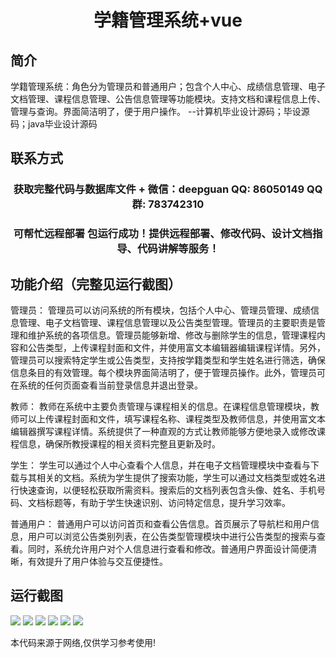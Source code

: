<p><h1 align="center">学籍管理系统+vue</h1></p>

## 简介
学籍管理系统：角色分为管理员和普通用户；包含个人中心、成绩信息管理、电子文档管理、课程信息管理、公告信息管理等功能模块。支持文档和课程信息上传、管理与查询。界面简洁明了，便于用户操作。    --计算机毕业设计源码；毕设源码；java毕业设计源码


## 联系方式
<p><h3 align="center">获取完整代码与数据库文件 + 微信：deepguan QQ: 86050149 QQ群: 783742310</h3></p>
<p><h3 align="center">可帮忙远程部署 包运行成功！提供远程部署、修改代码、设计文档指导、代码讲解等服务！</h3></p>

## 功能介绍（完整见运行截图）
管理员： 管理员可以访问系统的所有模块，包括个人中心、管理员管理、成绩信息管理、电子文档管理、课程信息管理以及公告类型管理。管理员的主要职责是管理和维护系统的各项信息。管理员能够新增、修改与删除学生的信息，管理课程内容和公告类型，上传课程封面和文件，并使用富文本编辑器编辑课程详情。另外，管理员可以搜索特定学生或公告类型，支持按学籍类型和学生姓名进行筛选，确保信息条目的有效管理。每个模块界面简洁明了，便于管理员操作。此外，管理员可在系统的任何页面查看当前登录信息并退出登录。

教师： 教师在系统中主要负责管理与课程相关的信息。在课程信息管理模块，教师可以上传课程封面和文件，填写课程名称、课程类型及教师信息，并使用富文本编辑器撰写课程详情。系统提供了一种直观的方式让教师能够方便地录入或修改课程信息，确保所教授课程的相关资料完整且更新及时。

学生： 学生可以通过个人中心查看个人信息，并在电子文档管理模块中查看与下载与其相关的文档。系统为学生提供了搜索功能，学生可以通过文档类型或姓名进行快速查询，以便轻松获取所需资料。搜索后的文档列表包含头像、姓名、手机号码、文档标题等，有助于学生快速识别、访问特定信息，提升学习效率。

普通用户： 普通用户可以访问首页和查看公告信息。首页展示了导航栏和用户信息，用户可以浏览公告类别列表，在公告类型管理模块中进行公告类型的搜索与查看。同时，系统允许用户对个人信息进行查看和修改。普通用户界面设计简便清晰，有效提升了用户体验与交互便捷性。


## 运行截图
![](https://bs-1329754181.cos.ap-shanghai.myqcloud.com/ssm/XueJiGuanLiXiTong/img/001.jpg)
![](https://bs-1329754181.cos.ap-shanghai.myqcloud.com/ssm/XueJiGuanLiXiTong/img/002.jpg)
![](https://bs-1329754181.cos.ap-shanghai.myqcloud.com/ssm/XueJiGuanLiXiTong/img/003.jpg)
![](https://bs-1329754181.cos.ap-shanghai.myqcloud.com/ssm/XueJiGuanLiXiTong/img/004.jpg)
![](https://bs-1329754181.cos.ap-shanghai.myqcloud.com/ssm/XueJiGuanLiXiTong/img/005.jpg)
![](https://bs-1329754181.cos.ap-shanghai.myqcloud.com/ssm/XueJiGuanLiXiTong/img/006.jpg)

<p>本代码来源于网络,仅供学习参考使用!</p>

